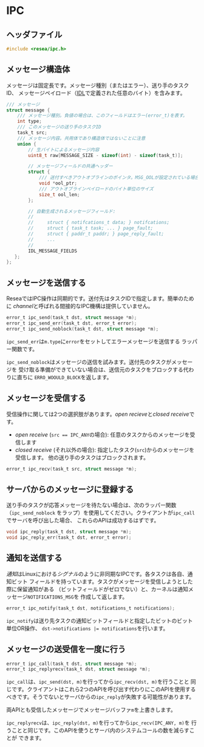 # IPC

## ヘッダファイル

```c
#include <resea/ipc.h>
```

## メッセージ構造体

メッセージは固定長です。メッセージ種別（またはエラー）、送り手のタスクID、
メッセージペイロード（[IDL](idl)で定義された任意のバイト）を含みます。

```c
/// メッセージ
struct message {
    /// メッセージ種別。負値の場合は、このフィールドはエラー(error_t)を表す。
    int type;
    /// このメッセージの送り手のタスクID
    task_t src;
    /// メッセージ内容。共用体であり構造体ではないことに注意
    union {
        // 生バイトによるメッセージ内容
        uint8_t raw[MESSAGE_SIZE - sizeof(int) - sizeof(task_t)];

        // メッセージフィールドの共通ヘッダー
        struct {
            /// 送付すべきアウトオブラインのポインタ。MSG_OOLが設定されている場合に使用される。
            void *ool_ptr;
            /// アウトオブラインペイロードのバイト単位のサイズ
            size_t ool_len;
        };

        // 自動生成されるメッセージフィールド:
        //
        //     struct { notifcations_t data; } notifcations;
        //     struct { task_t task; ... } page_fault;
        //     struct { paddr_t paddr; } page_reply_fault;
        //     ...
        //
        IDL_MESSAGE_FIELDS
   };
};
```

## メッセージを送信する

ReseaではIPC操作は同期的です。送付先はタスクIDで指定します。簡単のために
*channel*と呼ばれる間接的なIPC機構は提供していません。

```c
error_t ipc_send(task_t dst, struct message *m);
error_t ipc_send_err(task_t dst, error_t error);
error_t ipc_send_noblock(task_t dst, struct message *m);
```

`ipc_send_err`は`m.type`に`error`をセットしてエラーメッセージを送信する
ラッパー関数です。

`ipc_send_noblock`はメッセージの送信を試みます。送付先のタスクがメッセージを
受け取る準備ができていない場合は、送信元のタスクをブロックする代わりに直ちに
`ERRO_WOOULD_BLOCK`を返します。

## メッセージを受信する

受信操作に関しては2つの選択肢があります。*open recieve*と*closed receive*です。

- *open receive* (`src == IPC_ANY`の場合): 任意のタスクからのメッセージを受信します
- *closed receive* (それ以外の場合): 指定したタスク(`src`)からのメッセージを受信します。
  他の送り手のタスクはブロックされます。


```c
error_t ipc_recv(task_t src, struct message *m);
```

## サーバからのメッセージに登録する

送り手のタスクが応答メッセージを待たない場合は、次のラッパー関数（`ipc_send_noblock`
をラップ）を使用してください。クライアントが`ipc_call`でサーバを呼び出した場合、
これらのAPIは成功するはずです。

```c
void ipc_reply(task_t dst, struct message *m);
void ipc_reply_err(task_t dst, error_t error);
```

## 通知を送信する

*通知*はLinuxにおける*シグナル*のように非同期なIPCです。各タスクは各自、通知ビット
フィールドを持っています。タスクがメッセージを受信しようとした際に保留通知がある
（ビットフィールドがゼロでない）と、カーネルは通知メッセージ`NOTIFICATIONS_MSG`を
作成して返します。

```c
error_t ipc_notify(task_t dst, notifications_t notifications);
```

`ipc_notify`は送り先タスクの通知ビットフィールドと指定したビットのビット単位OR操作、
`dst->notifications |= notifications`を行います。

## メッセージの送受信を一度に行う

```c
error_t ipc_call(task_t dst, struct message *m);
error_t ipc_replyrecv(task_t dst, struct message *m);
```

`ipc_call`は、`ipc_send(dst, m)`を行ってから`ipc_recv(dst, m)`を行うことと
同じです。クライアントはこれら2つのAPIを呼び出す代わりにこのAPIを使用する
べきです。そうでないとサーバからの`ipc_reply`が失敗する可能性があります。

両APIとも受信したメッセージでメッセージバッファ`m`を上書きします。

`ipc_replyrecv`は、`ipc_reply(dst, m)`を行ってから`ipc_recv(IPC_ANY, m)`を
行うことと同じです。このAPIを使うとサーバ内のシステムコールの数を減らすことが
できます。
